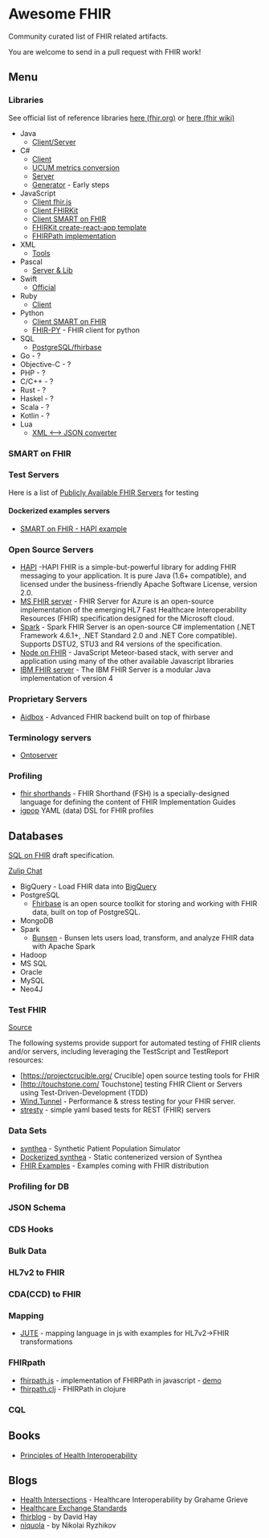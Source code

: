 # Awesome FHIR

Community curated list of FHIR related artifacts.

You are welcome to send in a pull request with FHIR work!

## Menu

### Libraries

See official list of reference libraries
[here (fhir.org)](https://www.hl7.org/fhir/downloads.html) or
[here (fhir wiki)](http://wiki.hl7.org/index.php?title=Open_Source_FHIR_implementations)

* Java
  * [Client/Server](https://github.com/hapifhir/hapi-fhir)
* C#
  * [Client](https://github.com/FirelyTeam/fhir-net-api)
  * [UCUM metrics conversion](https://github.com/FirelyTeam/Fhir.Metrics)
  * [Server](https://github.com/FirelyTeam/spark)
  * [Generator](https://github.com/Aidbox/fhirsharp) - Early steps
* JavaScript
  * [Client fhir.js](https://github.com/FHIR/fhir.js)
  * [Client FHIRKit](https://www.npmjs.com/package/fhir-kit-client)
  * [Client SMART on FHIR](https://github.com/smart-on-fhir/client-js)
  * [FHIRKit create-react-app template](https://github.com/Vermonster/fhir-kit-create-react)
  * [FHIRPath implementation](https://github.com/hl7/fhirpath.js/)
* XML
  * [Tools](https://www.hl7.org/fhir/fhir-3.0.1-XMLTools-0.01.zip)
* Pascal
  * [Server & Lib](http://github.com/grahamegrieve/fhirserver)
* Swift
  * [Official](https://github.com/smart-on-fhir/Swift-FHIR)
* Ruby
  * [Client](https://github.com/fhir-crucible/fhir_client)
* Python
  * [Client SMART on FHIR](https://github.com/smart-on-fhir/client-py)
  * [FHIR-PY](https://github.com/beda-software/fhir-py) - FHIR client for python
* SQL
  * [PostgreSQL/fhirbase](https://www.health-samurai.io/fhirbase)
* Go - ?
* Objective-C - ?
* PHP - ?
* C/C++ - ?
* Rust - ?
* Haskel - ?
* Scala - ?
* Kotlin - ?
* Lua
  * [XML ⟷ JSON converter](https://github.com/vadi2/fhir-formats)

### SMART on FHIR

### Test Servers

Here is a list of [Publicly  Available FHIR Servers](http://wiki.hl7.org/index.php?title=Publicly_Available_FHIR_Servers_for_testing) for testing

#### Dockerized examples servers

* [SMART on FHIR - HAPI example](https://github.com/smart-on-fhir/hapi)

### Open Source Servers

* [HAPI](http://hapifhir.io/) -HAPI FHIR is a simple-but-powerful library for adding FHIR messaging to your application. It is pure Java (1.6+ compatible), and licensed under the business-friendly Apache Software License, version 2.0.
* [MS FHIR server](https://github.com/microsoft/fhir-server) - FHIR Server for Azure is an open-source implementation of the emerging HL7 Fast Healthcare Interoperability Resources (FHIR) specification designed for the Microsoft cloud.
* [Spark](https://github.com/firelyTeam/spark) - Spark FHIR Server is an open-source C# implementation (.NET Framework 4.6.1+, .NET Standard 2.0 and .NET Core compatible). Supports DSTU2, STU3 and R4 versions of the specification.
* [Node on FHIR](https://github.com/symptomatic/node-on-fhir) - JavaScript Meteor-based stack, with server and application using many of the other available Javascript libraries
* [IBM FHIR server](https://github.com/IBM/FHIR) - The IBM FHIR Server is a modular Java implementation of version 4

### Proprietary Servers

* [Aidbox](https://www.health-samurai.io/aidbox) - Advanced FHIR backend built on top of fhirbase

### Terminology servers

* [Ontoserver](https://ontoserver.csiro.au)

### Profiling

* [fhir shorthands](https://github.com/HL7/fhir-shorthand) - FHIR Shorthand (FSH) is a specially-designed language for defining the content of FHIR Implementation Guides
* [igpop](https://github.com/HealthSamurai/igpop) YAML (data) DSL for FHIR profiles

## Databases

[SQL on FHIR](https://github.com/FHIR/sql-on-fhir/blob/master/sql-on-fhir.md) draft specification. 

[Zulip Chat](https://chat.fhir.org/#narrow/stream/179219-analytics-on.20FHIR)

* BigQuery - Load FHIR data into [BigQuery](https://github.com/fhir-fuel/fhir-storage-and-analytics-track/tree/master/bigquery)
* PostgreSQL
  * [Fhirbase](https://www.health-samurai.io/fhirbase) is an open source toolkit for storing and working with FHIR data, built on top of PostgreSQL.
* MongoDB
* Spark
  * [Bunsen](https://github.com/cerner/bunsen) - Bunsen lets users load, transform, and analyze FHIR data with Apache Spark
* Hadoop
* MS SQL
* Oracle
* MySQL
* Neo4J

### Test FHIR

[Source](http://wiki.hl7.org/index.php?title=FHIR_Testing_Platforms)

The following systems provide support for automated testing of FHIR clients and/or servers, including leveraging the TestScript and TestReport resources:

* [https://projectcrucible.org/ Crucible] open source testing tools for FHIR
* [http://touchstone.com/ Touchstone] testing FHIR Client or Servers using Test-Driven-Development (TDD)
* [Wind.Tunnel](https://github.com/FirelyTeam/Wind.Tunnel) - Performance & stress testing for your FHIR server.
* [stresty](https://github.com/Aidbox/stresty) - simple yaml based tests for REST (FHIR) servers

### Data Sets

* [synthea](https://github.com/synthetichealth/synthea) - Synthetic Patient Population Simulator
* [Dockerized synthea](https://github.com/smart-on-fhir/synthea) - Static contenerized version of Synthea
* [FHIR Examples](https://www.hl7.org/fhir/downloads.html) - Examples coming with FHIR distribution

### Profiling for DB

### JSON Schema

### CDS Hooks

### Bulk Data


### HL7v2 to FHIR

### CDA(CCD) to FHIR

### Mapping

* [JUTE](https://github.com/HealthSamurai/jute.js) - mapping language in js with examples for HL7v2->FHIR transformations

### FHIRpath

* [fhirpath.js](https://github.com/hl7/fhirpath.js/) - implementation of FHIRPath in javascript - [demo](https://hl7.github.io/fhirpath.js/)
* [fhirpath.clj](https://github.com/HealthSamurai/fhirpath.clj) - FHIRPath in clojure

### CQL

## Books

* [Principles of Health Interoperability](https://www.springer.com/gp/book/9783319303680)

## Blogs

* [Health Intersections](http://www.healthintersections.com.au/) - Healthcare Interoperability by Grahame Grieve
* [Healthcare Exchange Standards](https://healthcaresecprivacy.blogspot.com/)
* [fhirblog](https://fhirblog.com/) - by David Hay
* [niquola](https://medium.com/@niquola) - by Nikolai Ryzhikov
